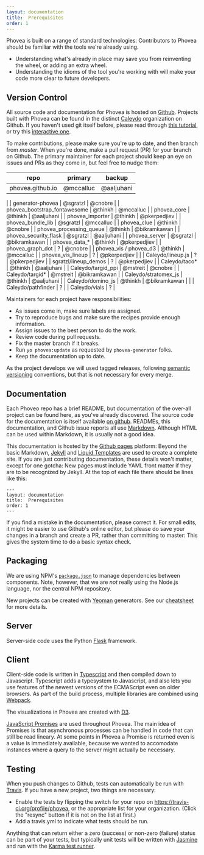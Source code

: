 ```yaml
---
layout: documentation
title:  Prerequisites
order: 1
---
```


Phovea is built on a range of standard technologies: Contributors to Phovea should be familiar
with the tools we're already using.

- Understanding what's already in place may save you from reinventing the wheel,
or adding an extra wheel.
- Understanding the idioms of the tool you're working with will make your code more clear
to future developers.

## Version Control

All source code and documentation for Phovea is hosted on [Github](https://github.com/phovea).
Projects built with Phovea can be found in the distinct [Caleydo](https://github.com/caleydo)
organization on Github. If you haven't used git itself before, please read through 
[this tutorial](https://git-scm.com/docs/gittutorial),
or try this [interactive one](https://try.github.io/).

To make contributions, please make sure you're up to date, and then branch from *master*.
When you're done, make a pull request (PR) for your branch on Github. The primary maintainer for
each project should keep an eye on issues and PRs as they come in, but feel free to nudge them:

| repo                         | primary   | backup       |
|------------------------------|-----------|--------------|
| phovea.github.io             | @mccalluc | @aaljuhani   |
|
| generator-phovea             | @sgratzl  | @cnobre      |
| phovea_bootstrap_fontawesome | @thinkh   | @mccalluc    |
| phovea_core                  | @thinkh   | @aaljuhani   |
| phovea_importer              | @thinkh   | @pkerpedjiev |
| phovea_bundle_lib            | @sgratzl  | @mccalluc    |
| phovea_clue                  | @thinkh   | @cnobre      |
| phovea_processing_queue      | @thinkh   | @bikramkawan |
| phovea_security_flask        | @sgratzl   | @aaljuhani   |
| phovea_server                | @sgratzl  | @bikramkawan |
| phovea_data_*                | @thinkh   | @pkerpedjiev |
| phovea_graph_dot             | ?   | @cnobre      |
| phovea_vis / phovea_d3       | @thinkh   | @mccalluc    |
| phovea_vis_lineup            | ?   | @pkerpedjiev |
|
| Caleydo/lineup.js            | ?   | @pkerpedjiev |
| sgratzl/lineup_demos         | ?   | @pkerpedjiev |
| Caleydo/taco*                | @thinkh   | @aaljuhani   |
| Caleydo/targid_ppi           | @mstreit   | @cnobre      |
| Caleydo/targid*              | @mstreit   | @bikramkawan |
| Caleydo/stratomex_js         | @thinkh   | @aaljuhani   |
| Caleydo/domino_js            | @thinkh   | @bikramkawan |
|
| Caleydo/pathfinder           | ?   |
| Caleydo/vials                | ?   |

Maintainers for each project have responsibilities:

- As issues come in, make sure labels are assigned.
- Try to reproduce bugs and make sure the recipes provide enough information.
- Assign issues to the best person to do the work.
- Review code during pull requests.
- Fix the master branch if it breaks.
- Run `yo phovea:update` as requested by `phovea-generator` folks.
- Keep the documentation up to date.

As the project develops we will used tagged releases, following
[semantic versioning](http://semver.org/) conventions, but that is not necessary for every merge.

## Documentation

Each Phoveo repo has a brief README, but documentation of the over-all project can be found here,
as you've already discovered. The source code for the documentation is itself available
[on github](https://github.com/phovea/phovea.github.io). READMEs, this documentation, and Github
issue reports all use [Markdown](https://guides.github.com/features/mastering-markdown/).
Although HTML can be used within Markdown, it is usually not a good idea.

This documentation is hosted by the [Github pages](https://pages.github.com/) platform: Beyond the
basic Markdown, [Jekyll](https://jekyllrb.com/) and 
[Liquid Templates](http://shopify.github.io/liquid/basics/introduction/) are used to create a 
complete site. If you are just contributing documentation, these details won't matter, except for 
one gotcha: New pages must include YAML front matter if they are to be recognized by Jekyll. 
At the top of each file there should be lines like this:

```
---
layout: documentation
title:  Prerequisites
order: 1
---
```

If you find a mistake in the documentation, please correct it. For small edits, it might be easier
to use Github's online editor, but please do save your changes in a branch and create a PR, rather
than committing to master: This gives the system time to do a basic syntax check.

## Packaging

We are using NPM's [`package.json`](https://docs.npmjs.com/files/package.json)
to manage dependencies between components. Note, however, that we are *not* really using the Node.js
language, nor the central NPM repository.

New projects can be created with [Yeoman](http://yeoman.io/) generators.
See our [cheatsheet](/contributors/cheatsheet/) for more details.

## Server

Server-side code uses the Python [Flask](http://flask.pocoo.org/) framework.

## Client

Client-side code is written in [Typescript](https://www.typescriptlang.org/) and then compiled down
to Javascript. Typescript adds a typesystem to Javascript, and also lets you use features of the newest
versions of the ECMAScript even on older browsers.  As part of the build process, multiple libraries
are combined using [Webpack](https://webpack.github.io/).

The visualizations in Phovea are created with [D3](https://github.com/d3/d3/wiki).

[JavaScript Promises](https://developers.google.com/web/fundamentals/getting-started/primers/promises)
are used throughout Phovea. The main idea of Promises is that asynchronous processes can be handled in
code that can still be read lineary. At some points in Phovea a Promise is returned even is a value is
immediately available, because we wanted to accomodate instances where a query to the server
might actually be necessary.

## Testing

When you push changes to Github, tests can automatically be run with
[Travis](https://docs.travis-ci.com/user/getting-started/). If you have a new project,
two things are necessary:

- Enable the tests by flipping the switch for your repo on https://travis-ci.org/profile/phovea,
or the appropriate list for your organization. (Click the "resync" button if it is not on the 
list at first.)
- Add a travis.yml to indicate what tests should be run.

Anything that can return either a zero (success) or non-zero (failure) status can be part of your
tests, but typically unit tests will be written with [Jasmine](https://jasmine.github.io/) and run
with the [Karma test runner](https://karma-runner.github.io/).
